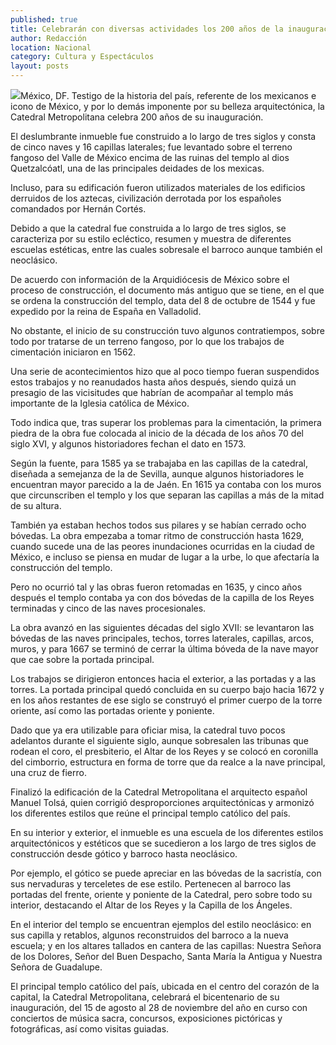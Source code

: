 ```yaml
---
published: true
title: Celebrarán con diversas actividades los 200 años de la inauguración de la Catedral
author: Redacción
location: Nacional
category: Cultura y Espectáculos
layout: posts
---
```


![](http://i.imgur.com/3cFK1B7m.jpg)México, DF. Testigo de la historia del país, referente de los mexicanos e icono de México, y por lo demás imponente por su belleza arquitectónica, la Catedral Metropolitana celebra 200 años de su inauguración.

El deslumbrante inmueble fue construido a lo largo de tres siglos y consta de cinco naves y 16 capillas laterales; fue levantado sobre el terreno fangoso del Valle de México encima de las ruinas del templo al dios Quetzalcóatl, una de las principales deidades de los mexicas.

Incluso, para su edificación fueron utilizados materiales de los edificios derruidos de los aztecas, civilización derrotada por los españoles comandados por Hernán Cortés.

Debido a que la catedral fue construida a lo largo de tres siglos, se caracteriza por su estilo ecléctico, resumen y muestra de diferentes escuelas estéticas, entre las cuales sobresale el barroco aunque también el neoclásico.

De acuerdo con información de la Arquidiócesis de México sobre el proceso de construcción, el documento más antiguo que se tiene, en el que se ordena la construcción del templo, data del 8 de octubre de 1544 y fue expedido por la reina de España en Valladolid.

No obstante, el inicio de su construcción tuvo algunos contratiempos, sobre todo por tratarse de un terreno fangoso, por lo que los trabajos de cimentación iniciaron en 1562.

Una serie de acontecimientos hizo que al poco tiempo fueran suspendidos estos trabajos y no reanudados hasta años después, siendo quizá un presagio de las vicisitudes que habrían de acompañar al templo más importante de la Iglesia católica de México.

Todo indica que, tras superar los problemas para la cimentación, la primera piedra de la obra fue colocada al inicio de la década de los años 70 del siglo XVI, y algunos historiadores fechan el dato en 1573.

Según la fuente, para 1585 ya se trabajaba en las capillas de la catedral, diseñada a semejanza de la de Sevilla, aunque algunos historiadores le encuentran mayor parecido a la de Jaén. En 1615 ya contaba con los muros que circunscriben el templo y los que separan las capillas a más de la mitad de su altura.

También ya estaban hechos todos sus pilares y se habían cerrado ocho bóvedas. La obra empezaba a tomar ritmo de construcción hasta 1629, cuando sucede una de las peores inundaciones ocurridas en la ciudad de México, e incluso se piensa en mudar de lugar a la urbe, lo que afectaría la construcción del templo.

Pero no ocurrió tal y las obras fueron retomadas en 1635, y cinco años después el templo contaba ya con dos bóvedas de la capilla de los Reyes terminadas y cinco de las naves procesionales.

La obra avanzó en las siguientes décadas del siglo XVII: se levantaron las bóvedas de las naves principales, techos, torres laterales, capillas, arcos, muros, y para 1667 se terminó de cerrar la última bóveda de la nave mayor que cae sobre la portada principal.

Los trabajos se dirigieron entonces hacia el exterior, a las portadas y a las torres. La portada principal quedó concluida en su cuerpo bajo hacia 1672 y en los años restantes de ese siglo se construyó el primer cuerpo de la torre oriente, así como las portadas oriente y poniente.

Dado que ya era utilizable para oficiar misa, la catedral tuvo pocos adelantos durante el siguiente siglo, aunque sobresalen las tribunas que rodean el coro, el presbiterio, el Altar de los Reyes y se colocó en coronilla del cimborrio, estructura en forma de torre que da realce a la nave principal, una cruz de fierro.

Finalizó la edificación de la Catedral Metropolitana el arquitecto español Manuel Tolsá, quien corrigió desproporciones arquitectónicas y armonizó los diferentes estilos que reúne el principal templo católico del país.

En su interior y exterior, el inmueble es una escuela de los diferentes estilos arquitectónicos y estéticos que se sucedieron a los largo de tres siglos de construcción desde gótico y barroco hasta neoclásico.

Por ejemplo, el gótico se puede apreciar en las bóvedas de la sacristía, con sus nervaduras y terceletes de ese estilo. Pertenecen al barroco las portadas del frente, oriente y poniente de la Catedral, pero sobre todo su interior, destacando el Altar de los Reyes y la Capilla de los Ángeles.

En el interior del templo se encuentran ejemplos del estilo neoclásico: en sus capilla y retablos, algunos reconstruidos del barroco a la nueva escuela; y en los altares tallados en cantera de las capillas: Nuestra Señora de los Dolores, Señor del Buen Despacho, Santa María la Antigua y Nuestra Señora de Guadalupe.

El principal templo católico del país, ubicada en el centro del corazón de la capital, la Catedral Metropolitana, celebrará el bicentenario de su inauguración, del 15 de agosto al 28 de noviembre del año en curso con conciertos de música sacra, concursos, exposiciones pictóricas y fotográficas, así como visitas guiadas.

